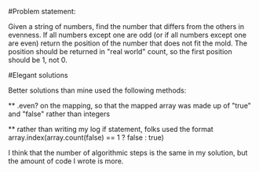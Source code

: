 #Problem statement:

Given a string of numbers, find the number that differs from the others in evenness. If all numbers except one are odd (or if all numbers except one are even) return the position of the number that does not fit the mold. The position should be returned in "real world" count, so the first position should be 1, not 0.

#Elegant solutions

Better solutions than mine used the following methods:

** .even? on the mapping, so that the mapped array was made up of "true" and "false" rather than integers

** rather than writing my log if statement, folks used the format array.index(array.count(false) == 1 ? false : true)

I think that the number of algorithmic steps is the same in my solution, but the amount of code I wrote is more.
